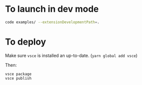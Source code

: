# To launch in dev mode

```bash
code examples/ --extensionDevelopmentPath=.
```

# To deploy

Make sure `vsce` is installed an up-to-date. (`yarn global add vsce`)

Then:

    vsce package
    vsce publish
